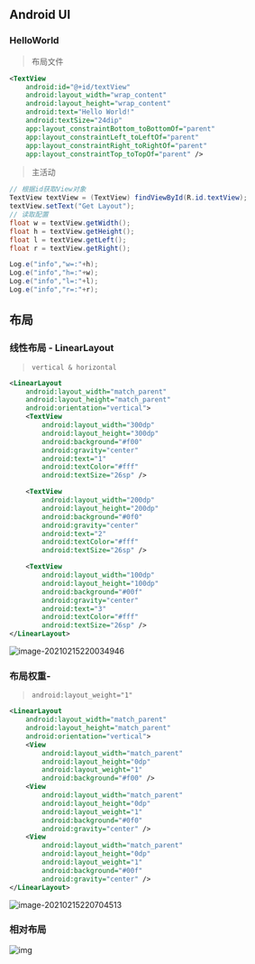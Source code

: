 <!--
title: 01-AndroidUI
sort:
-->

## Android UI

### HelloWorld

> 布局文件

```xml
<TextView
    android:id="@+id/textView"
    android:layout_width="wrap_content"
    android:layout_height="wrap_content"
    android:text="Hello World!"
    android:textSize="24dip"
    app:layout_constraintBottom_toBottomOf="parent"
    app:layout_constraintLeft_toLeftOf="parent"
    app:layout_constraintRight_toRightOf="parent"
    app:layout_constraintTop_toTopOf="parent" />
```

> 主活动

```java
// 根据id获取View对象
TextView textView = (TextView) findViewById(R.id.textView);
textView.setText("Get Layout");
// 读取配置
float w = textView.getWidth();
float h = textView.getHeight();
float l = textView.getLeft();
float r = textView.getRight();

Log.e("info","w=:"+h);
Log.e("info","h=:"+w);
Log.e("info","l=:"+l);
Log.e("info","r=:"+r);
```

## 布局

### 线性布局 - LinearLayout

> `vertical & horizontal`

```xml
<LinearLayout
    android:layout_width="match_parent"
    android:layout_height="match_parent"
    android:orientation="vertical">
    <TextView
        android:layout_width="300dp"
        android:layout_height="300dp"
        android:background="#f00"
        android:gravity="center"
        android:text="1"
        android:textColor="#fff"
        android:textSize="26sp" />

    <TextView
        android:layout_width="200dp"
        android:layout_height="200dp"
        android:background="#0f0"
        android:gravity="center"
        android:text="2"
        android:textColor="#fff"
        android:textSize="26sp" />

    <TextView
        android:layout_width="100dp"
        android:layout_height="100dp"
        android:background="#00f"
        android:gravity="center"
        android:text="3"
        android:textColor="#fff"
        android:textSize="26sp" />
</LinearLayout>
```

![image-20210215220034946](https://gitee.com/nmdfzf404/Image-hosting/raw/master/2021/image-20210215220034946.png)

### 布局权重-

> `android:layout_weight="1"`

```xml
<LinearLayout
    android:layout_width="match_parent"
    android:layout_height="match_parent"
    android:orientation="vertical">
    <View
        android:layout_width="match_parent"
        android:layout_height="0dp"
        android:layout_weight="1"
        android:background="#f00" />
    <View
        android:layout_width="match_parent"
        android:layout_height="0dp"
        android:layout_weight="1"
        android:background="#0f0"
        android:gravity="center" />
    <View
        android:layout_width="match_parent"
        android:layout_height="0dp"
        android:layout_weight="1"
        android:background="#00f"
        android:gravity="center" />
</LinearLayout>
```

![image-20210215220704513](https://gitee.com/nmdfzf404/Image-hosting/raw/master/2021/image-20210215220704513.png)

### 相对布局

![img](https://gitee.com/nmdfzf404/Image-hosting/raw/master/2021/797932661-1.png)
